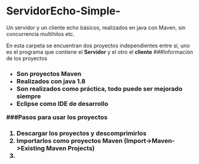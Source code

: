 # ServidorEcho-Simple-
Un servidor y un cliente echo básicos, realizados en java con Maven, sin concurrencia multihilos etc.

En esta carpeta se encuentran dos proyectos independientes entre sí, uno es el programa que contiene el **Servidor** y el otro el **cliente**
###Información de los proyectos <h3>
* Son proyectos Maven
* Realizados con java 1.8 
* Son realizados como práctica, **todo puede ser mejorado siempre**
* Eclipse como IDE de desarrollo 

###Pasos para usar los proyectos <h3>
1. Descargar los proyectos y descomprimirlos 
2. Importarlos como proyectos Maven (Import->Maven->Existing Maven Projects)  
3. 
